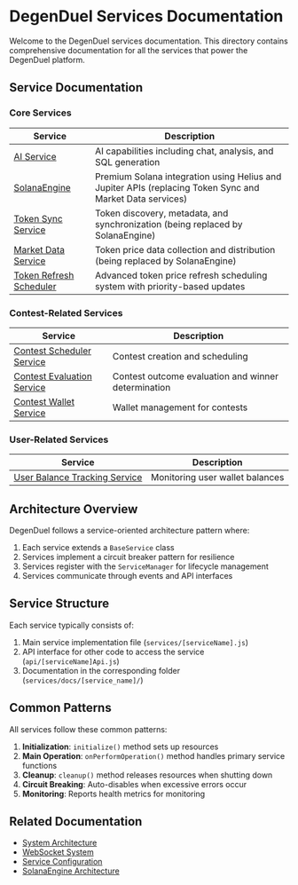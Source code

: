 # DegenDuel Services Documentation

Welcome to the DegenDuel services documentation. This directory contains comprehensive documentation for all the services that power the DegenDuel platform.

## Service Documentation

### Core Services

| Service | Description |
|---------|-------------|
| [AI Service](./ai_service/) | AI capabilities including chat, analysis, and SQL generation |
| [SolanaEngine](./solana_engine_service/) | Premium Solana integration using Helius and Jupiter APIs (replacing Token Sync and Market Data services) |
| [Token Sync Service](./token_sync_service/) | Token discovery, metadata, and synchronization (being replaced by SolanaEngine) |
| [Market Data Service](./market_data_service/) | Token price data collection and distribution (being replaced by SolanaEngine) |
| [Token Refresh Scheduler](./token_refresh_scheduler/) | Advanced token price refresh scheduling system with priority-based updates |

### Contest-Related Services

| Service | Description |
|---------|-------------|
| [Contest Scheduler Service](./contest_scheduler_service/) | Contest creation and scheduling |
| [Contest Evaluation Service](./contest_evaluation_service/) | Contest outcome evaluation and winner determination |
| [Contest Wallet Service](./contest_wallet_service/) | Wallet management for contests |

### User-Related Services

| Service | Description |
|---------|-------------|
| [User Balance Tracking Service](./user_balance_tracking_service/) | Monitoring user wallet balances |

## Architecture Overview

DegenDuel follows a service-oriented architecture pattern where:

1. Each service extends a `BaseService` class
2. Services implement a circuit breaker pattern for resilience
3. Services register with the `ServiceManager` for lifecycle management
4. Services communicate through events and API interfaces

## Service Structure

Each service typically consists of:

1. Main service implementation file (`services/[serviceName].js`)
2. API interface for other code to access the service (`api/[serviceName]Api.js`)
3. Documentation in the corresponding folder (`services/docs/[service_name]/`)

## Common Patterns

All services follow these common patterns:

1. **Initialization**: `initialize()` method sets up resources
2. **Main Operation**: `onPerformOperation()` method handles primary service functions
3. **Cleanup**: `cleanup()` method releases resources when shutting down
4. **Circuit Breaking**: Auto-disables when excessive errors occur
5. **Monitoring**: Reports health metrics for monitoring

## Related Documentation

- [System Architecture](../../SYSTEM_ARCHITECTURE.md)
- [WebSocket System](../../WEBSOCKET_UNIFIED_SYSTEM.md)
- [Service Configuration](../../SERVICE_CONFIGURATION.md)
- [SolanaEngine Architecture](./solana_engine_service/architecture/ARCHITECTURE_OVERVIEW.md)